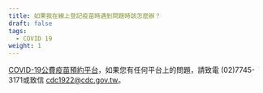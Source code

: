```yaml
---
title: 如果我在線上登記疫苗時遇到問題時該怎麼辦？
draft: false
tags:
  - COVID 19
weight: 1
---
```

[COVID-19公費疫苗預約平台](https://1922.gov.tw/vas/ "至COVID-19公費疫苗預約平台")，如果您有任何平台上的問題，請致電 (02)7745-3171或致信 cdc1922@cdc.gov.tw。